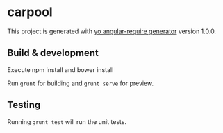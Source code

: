 # carpool

This project is generated with [yo angular-require generator](https://github.com/aaronallport/generator-angular-require)
version 1.0.0.

## Build & development

Execute npm install and bower install
 
Run `grunt` for building and `grunt serve` for preview.

## Testing

Running `grunt test` will run the unit tests.
